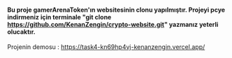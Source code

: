 #### Bu proje gamerArenaToken'ın websitesinin clonu yapılmıştır. Projeyi pcye indirmeniz için terminale "git clone https://github.com/KenanZengin/crypto-website.git" yazmanız yeterli olucaktır.

Projenin demosu : https://task4-kn69hp4vj-kenanzengin.vercel.app/
